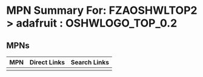



# MPN Summary For: FZAOSHWLTOP2 > adafruit : OSHWLOGO_TOP_0.2

## MPNs
  

|MPN|Direct Links|Search Links|
| :--- | :--- | :--- |
||||
